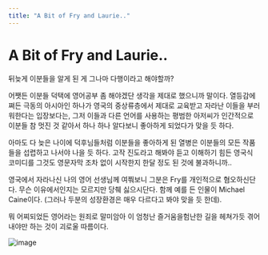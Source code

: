 ```yaml
---
title: "A Bit of Fry and Laurie.."
---
```

# A Bit of Fry and Laurie..


뒤늦게 이분들을 알게 된 게 그나마 다행이라고 해야할까? 

어쨋든 이분들 덕택에 영어공부 좀 해야겠단 생각을 제대로 했으니까 말이다. 열등감에 쪄든 극동의 아시아인 하나가 영국의 중상류층에서 제대로 교육받고 자라난 이들을 부러워한다는 입장보다는, 그저 이들과 다른 언어를 사용하는 평범한 아저씨가 인간적으로 이분들 참 멋진 것 같아서 하나 하나 알다보니 좋아하게 되었다가 맞을 듯 하다. 

아마도 다 늦은 나이에 덕후님들처럼 이분들을 좋아하게 된 열병은 이분들의 모든 작품들을 섭렵하고 나서야 나을 듯 하다. 고작 진도라고 해봐야 듣고 이해하기 힘든 영국식 코미디를 그것도 영문자막 조차 없이 시작한지 한달 정도 된 것에 불과하니까..

영국에서 자라나신 나의 영어 선생님께 여쭤보니 그분은 Fry를 개인적으로 혐오하신단다. 무슨 이유에서인지는 모르지만 당췌 싫으시단다. 함께 예를 든 인물이 Michael Caine이다. (그러나 두분의 성장환경은 매우 다르다고 봐야 맞을 듯 한데).

뭐 어찌되었든 영어라는 원죄로 말미암아 이 엄청난 즐거움을험난한 길을 헤쳐가듯 겪어내야만 하는 것이 괴로울 따름이다.

![image](d59ad9f3e1c95bf282417855d028b17c.png)





